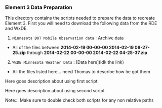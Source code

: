 ### Element 3 Data Preparation

This directory contains the scripts needed to prepare the data to recreate Element 3.
First you will need to download the following data from the RDE and WxDE.

1. `Minnesota DOT Mobile Observation data` : [Archive data](https://www.its-rde.net/data/showdf?dataSetNumber=10172)
  * All of the files between **2014-02-19 00-00-00 2014-02-19 08-27-25.zip** through **2014-02-22 00-00-00 2014-02-22 04-25-37.zip**
2. `WxDE Minnesota Weather Data` : [Data here](idk the link)
  * All the files listed here... need Thomas to describe how he got them

Here goes description about using first script

Here goes description about using second script

Note::: Make sure to double check both scripts for any non relative paths